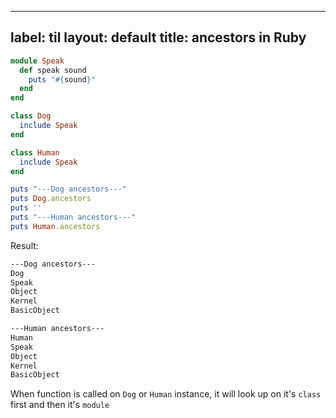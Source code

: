 
---
label: til
layout: default
title: ancestors in Ruby
---
```ruby
module Speak
  def speak sound
    puts "#{sound}"
  end
end 

class Dog
  include Speak
end

class Human 
  include Speak
end

puts "---Dog ancestors---"
puts Dog.ancestors
puts ''
puts "---Human ancestors---"
puts Human.ancestors
```
Result:
```sh
---Dog ancestors---
Dog
Speak
Object
Kernel
BasicObject

---Human ancestors---
Human
Speak
Object
Kernel
BasicObject
```
When function is called on `Dog` or `Human` instance, it will look up on it's `class` first and then it's `module`

